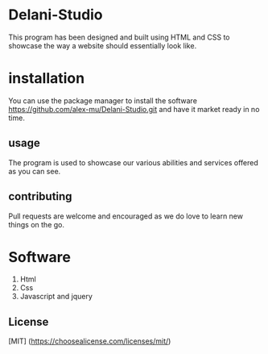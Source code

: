 # Delani-Studio
This program has been designed and built using HTML and CSS to showcase the way a website should essentially look like.

# installation
You can use the package manager to install the software https://github.com/alex-mu/Delani-Studio.git and have it market ready in no time.

## usage
The program is used to showcase our various abilities and services offered as you can see.

## contributing
Pull requests are welcome and encouraged as we do love to learn new things on the go.

# Software
1. Html
2. Css
3. Javascript and jquery

## License
[MIT] (https://choosealicense.com/licenses/mit/)